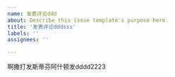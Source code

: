 ```yaml
---
name: 发表评论ddd
about: Describe this issue template's purpose here.
title: '发表评论dddsss'
labels: ''
assignees: ''

---
```


啊撒打发斯蒂芬阿什顿发dddd2223
